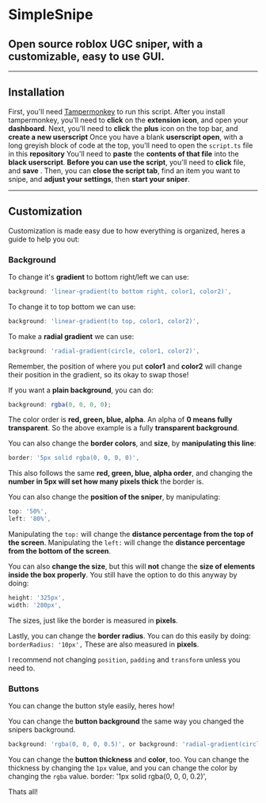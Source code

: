 # SimpleSnipe
## Open source roblox UGC sniper, with a customizable, easy to use GUI.

---

## Installation
First, you'll need [Tampermonkey](https://www.tampermonkey.net/) to run this script.
After you install tampermonkey, you'll need to **click** on the **extension icon**, and open your **dashboard**.
Next, you'll need to **click** the **plus** icon on the top bar, and **create a new userscript**
Once you have a blank **userscript open**, with a long greyish block of code at the top, you'll need to open the `script.ts` file in this **repository**
You'll need to **paste** the **contents of that file** into the **black userscript**.
**Before you can use the script**, you'll need to **click** file, and **save** . Then, you can **close the script tab**, find an item you want to snipe, and **adjust your settings**, then **start your sniper**.

---

## Customization
Customization is made easy due to how everything is organized, heres a guide to help you out:

### Background

To change it's **gradient** to bottom right/left we can use:
```ts
background: 'linear-gradient(to bottom right, color1, color2)',
```
To change it to top bottom we can use:
```ts
background: 'linear-gradient(to top, color1, color2)',
```

To make a **radial gradient** we can use:

```ts
background: 'radial-gradient(circle, color1, color2)',
```

Remember, the position of where you put **color1** and **color2** will change their position in the gradient, so its okay to swap those!

If you want a **plain background**, you can do:
```ts
background: rgba(0, 0, 0, 0);
```
The color order is **red, green, blue, alpha**. An alpha of **0 means fully transparent**. So the above example is a fully **transparent background**.

You can also change the **border colors**, and **size**, by **manipulating this line**:
```ts
border: '5px solid rgba(0, 0, 0, 0)',
```
This also follows the same **red, green, blue, alpha order**, and changing the **number in 5px will set how many pixels thick** the border is.

You can also change the **position of the sniper**, by manipulating:
```ts
top: '50%',
left: '80%',
```
Manipulating the `top:` will change the **distance percentage from the top of the screen**.
Manipulating the `left:` will change the **distance percentage from the bottom of the screen**.

You can also **change the size**, but this will **not** change the **size of elements inside the box properly**. You still have the option to do this anyway by doing:
```ts
height: '325px',
width: '280px',
```
The sizes, just like the border is measured in **pixels**.

Lastly, you can change the **border radius**. You can do this easily by doing:
`borderRadius: '10px',`
These are also measured in **pixels**.

I recommend not changing `position`, `padding` and `transform` unless you need to.

### Buttons

You can change the button style easily, heres how!

You can change the **button background** the same way you changed the snipers background.
```ts
background: 'rgba(0, 0, 0, 0.5)', or background: 'radial-gradient(circle, color1, color2)', or background: 'linear-gradient(to bottom right, color1, color2)',
```

You can change the **button thickness** and **color**, too. You can change the thickness by changing the `1px` value, and you can change the color by changing the `rgba` value.
border: '1px solid rgba(0, 0, 0, 0.2)',

Thats all!
